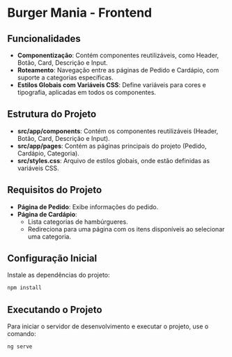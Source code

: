 # Burger Mania - Frontend

## Funcionalidades

- **Componentização**: Contém componentes reutilizáveis, como Header, Botão, Card, Descrição e Input.
- **Roteamento**: Navegação entre as páginas de Pedido e Cardápio, com suporte a categorias específicas.
- **Estilos Globais com Variáveis CSS**: Define variáveis para cores e tipografia, aplicadas em todos os componentes.

## Estrutura do Projeto

- **src/app/components**: Contém os componentes reutilizáveis (Header, Botão, Card, Descrição e Input).
- **src/app/pages**: Contém as páginas principais do projeto (Pedido, Cardápio, Categoria).
- **src/styles.css**: Arquivo de estilos globais, onde estão definidas as variáveis CSS.

## Requisitos do Projeto

- **Página de Pedido**: Exibe informações do pedido.
- **Página de Cardápio**:
  - Lista categorias de hambúrgueres.
  - Redireciona para uma página com os itens disponíveis ao selecionar uma categoria.

## Configuração Inicial

Instale as dependências do projeto:
   
   ```bash
   npm install
   ```
## Executando o Projeto

Para iniciar o servidor de desenvolvimento e executar o projeto, use o comando:

```bash
ng serve
```
